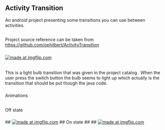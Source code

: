 ## Activity Transition
An android project presenting some transitions you can use between activities.
##
Project source reference can be taken from https://github.com/ophilbert/ActivityTransition

#####
<a href="https://imgflip.com/gif/2vs6fw"><img src="https://i.imgflip.com/2vs6fw.gif" title="made at imgflip.com"/></a>
######
This is a light bulb transition that was given in the project catalog . When the user press the switch button the bulb seems to light up which actually is the transition that should be put though the java code.
###
Animations
##
Off state
###
<transition xmlns:android="http://schemas.android.com/apk/res/android">
    <item android:drawable="@drawable/sim1"/>
    <item android:drawable="@drawable/sim"/>
</transition>
##
<a href="https://imgflip.com/gif/2vssm1"><img src="https://i.imgflip.com/2vssm1.gif" title="made at imgflip.com"/></a>
##
On state
##
<transition xmlns:android="http://schemas.android.com/apk/res/android">
    <item android:drawable="@drawable/sim"/>
    <item android:drawable="@drawable/sim1"/>
</transition>
##
<a href="https://imgflip.com/gif/2vssxf"><img src="https://i.imgflip.com/2vssxf.gif" title="made at imgflip.com"/></a>

